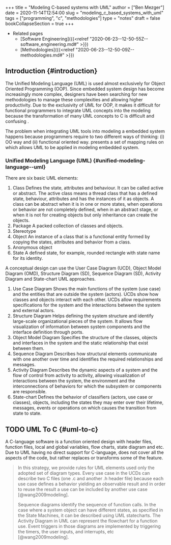 +++
title = "Modeling C-based systems with UML"
author = ["Ben Mezger"]
date = 2020-11-14T12:54:00
slug = "modeling_c_based_systems_with_uml"
tags = ["programming", "c", "methodologies"]
type = "notes"
draft = false
bookCollapseSection = true
+++

-   Related pages
    -   [Software Engineering]({{<relref "2020-06-23--12-50-55Z--software_engineering.md#" >}})
    -   [Methodologies]({{<relref "2020-06-23--12-50-09Z--methodologies.md#" >}})


## Introduction {#introduction}

The Unified Modeling Language (UML) is used almost exclusively for Object
Oriented Programming (OOP). Since embedded system design has become increasingly
more complex, designers have been searching for new methodologies to manage
these complexities and allowing higher productivity. Due to the exclusivity of
UML for OOP, it makes it difficult for functional programmers to integrate UML
concepts into the modeling because the transformation of many UML concepts to C
is difficult and confusing <wang2009modeling>.

The problem when integrating UML tools into modeling a embedded system happens
because programmers require to two different ways of thinking: (i) OO way and
(ii) functional oriented way. <wang2009modeling> presents a set of mapping rules
on which allows UML to be applied in modeling embedded system.


### Unified Modeling Language (UML) {#unified-modeling-language--uml}

There are six basic UML elements:

1.  Class
    Defines the state, attributes and behaviour. It can be called active or
    abstract. The active class means a thread class that has a defined state,
    behaviour, attributes and has the instances of it as objects. A class can be
    abstract when it is in one or more states, when operations or behavior are
    not completely defined, when in an abstract stage, or when it is not for
    creating objects but only inheritance can create the objects.
2.  Package
    A packed collection of classes and objects.
3.  Stereotype
4.  Object
    An instance of a class that is a functional entity formed by copying the
    states, attributes and behavior from a class.
5.  Anonymous object
6.  State
    A defined state, for example, rounded rectangle with state name for its
    identity.

A conceptual design can use the User Case Diagram (UCD), Object Model Diagram
(OMD), Structure Diagram (SD), Sequence Diagram (SD), Activity Diagram and
State-chart UML approaches.

1.  Use Case Diagram
    Shows the main functions of the system (use case) and the entities that are
    outside the system (actors). UCDs show how classes and objects interact with
    each other. UCDs allow requirements specifications for the system and the
    interactions between the system and external actors.
2.  Structure Diagram
    Helps defining the system structure and identify large-scale organizational
    pieces of the system. It allows flow visualization of information between
    system components and the interface definition through ports.
3.  Object Model Diagram
    Specifies the structure of the classes, objects and interfaces in the system
    and the static relationship that exist between them.
4.  Sequence Diagram
    Describes how structural elements communicate with one another over time and
    identifies the required relationships and messages.
5.  Activity Diagram
    Describes the dynamic aspects of a system and the flow of control from
    activity to activity, allowing visualization of interactions between the
    system, the environment and the interconnections of behaviors for which the
    subsystem or components are responsible.
6.  State-chart
    Defines the behavior of classifiers (actors, use case or classes), objects,
    including the states they may enter over their lifetime, messages, events or
    operations on which causes the transition from state to state.


## <span class="org-todo todo TODO">TODO</span> UML To C {#uml-to-c}

A C-language software is a function oriented design with header files, function
files, local and global variables, flow charts, state diagram and etc. Due to
UML having no direct support for C-language, <wang2009modeling> does not cover
all the aspects of the code, but rather replaces or transforms some of the
feature.

> In this strategy, we provide rules for UML elements used only the adopted set of
> diagram types. Every use case in the UCDs can describe two C files (one .c and
> another .h header file) because each use case defines a behavior yielding an
> observable result and in order to reuse the result a use can be included by
> another use case [@wang2009modeling].
>
> Sequence diagrams identify the sequence of function calls. In the case where a
> system object can have different states, as specified in the State Machines, it
> can be described using UML statecharts. The Activity Diagram in UML can
> represent the flowchart for a function use. Event triggers in those diagrams are
> implemented by triggering the timers, the user inputs, and interrupts, etc
> [@wang2009modeling].
